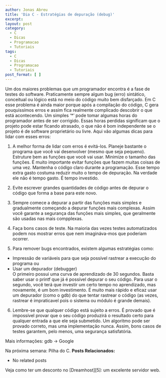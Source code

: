 ```yaml
---
author: Jonas Abreu
title: 'Dia C - Estratégias de depuração (debug)'
excerpt:
layout: post
category:
  - C
  - Dicas
  - Programacao
  - Tutoriais
tags:
  - C
  - Dicas
  - Programacao
  - Tutoriais
post_format: [ ]
---
```

Um dos maiores problemas que um programador encontra é a fase de testes do software. Praticamente sempre algum bug (erro) sintático, conceitual ou lógico está no meio do código muito bem disfarçado. Em C esse problema é ainda maior porque após a compilação do código, C gera pouquissímos erros e assim fica realmente complicado descobrir o que está acontecendo. Um simples ‘*’ pode tomar algumas horas do programador antes de ser corrigido. Essas horas perdidas significam que o projeto pode estar ficando atrasado, o que não é bom independente se o projeto é de software proprietário ou livre. Aqui vão algumas dicas para lidar com esses erros:

1. A melhor forma de lidar com erros é evitá-los. Planeje bastante o programa que você vai desenvolver (mesmo que seja pequeno). Estruture bem as funções que você vai usar. Minimize o tamanho das funções. É muito importante evitar funções que fazem muitas coisas de uma vez. Mantenha o código claro durante a programação. Esse tempo extra gasto costuma reduzir muito o tempo de depuração. Na verdade ele não é tempo gasto. É tempo investido.

2. Evite escrever grandes quantidades de código antes de depurar o código que forma a base para este novo.

3. Sempre comece a depurar a partir das funções mais simples e gradualmente começando a depurar funções mais complexas. Assim você garante a segurança das funções mais simples, que geralmente são usadas nas mais compplexas.

4. Faça bons casos de teste. Na maioria das vezes testes automatizados podem nos mostrar erros que nem imagináva-mos que poderiam ocorrer.

5. Para remover bugs encontrados, existem algumas estratégias como:  
- Impressão de variáveis para que seja possível rastrear a execução do programa ou  
- Usar um depurador (debugger)  
O primeiro possui uma curva de aprendizado de 30 segundos. Basta saber usar o printf que já é possível depurar o seu código. Para usar o segundo, você terá que investir um certo tempo no aprendizado, mas novamente, é um bom investimento. É muito mais rápido e eficaz usar um depurador (como o gdb) do que tentar rastrear o código (as vezes, rastrear é impraticavel pois o sistema ou módulo é grande demais).

6. Lembre-se que qualquer código está sujeito a erros. É provado que é impossível provar que o seu código produzirá o resultado certo para qualquer entrada a que ele seja submetido. Um algoritmo pode ser provado correto, mas uma implementação nunca. Assim, bons casos de testes garantem, pelo menos, uma segurança satisfatória.

Mais informações: gdb -> Google

Na próxima semana: Pilha do C. 
**Posts Relacionados:** 
*   No related posts










Veja como ter um desconto no [Dreamhost][5]: um excelente servidor web.






